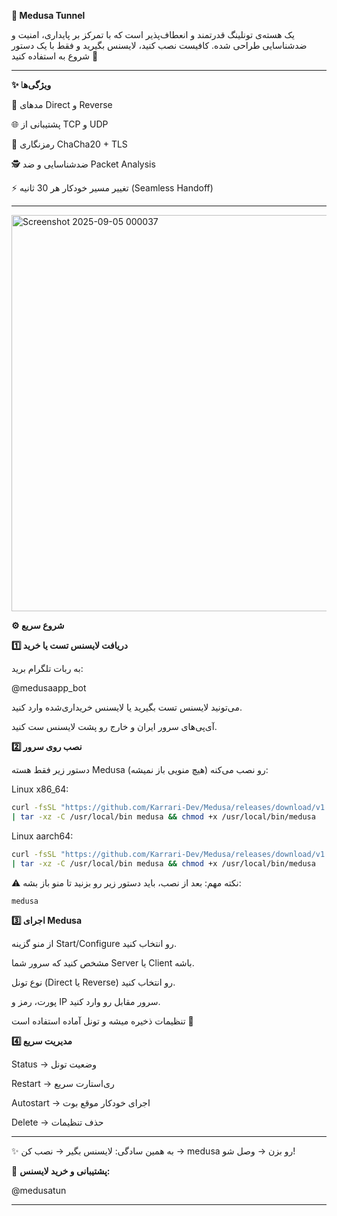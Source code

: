 **🐍 Medusa Tunnel**

یک هسته‌ی تونلینگ قدرتمند و انعطاف‌پذیر است که با تمرکز بر پایداری، امنیت و ضدشناسایی طراحی شده.
کافیست نصب کنید، لایسنس بگیرید و فقط با یک دستور شروع به استفاده کنید 🚀


---

**✨ ویژگی‌ه**ا

🔄 مدهای Direct و Reverse

🌐 پشتیبانی از TCP و UDP

🔐 رمزنگاری ChaCha20 + TLS

🕵️ ضدشناسایی و ضد Packet Analysis

⚡ تغییر مسیر خودکار هر 30 ثانیه (Seamless Handoff)



---
<img width="1359" height="634" alt="Screenshot 2025-09-05 000037" src="https://github.com/user-attachments/assets/ec737096-2189-442b-8b40-335917dbce21" />


**⚙️ شروع سریع**

**1️⃣ دریافت لایسنس تست یا خرید**

به ربات تلگرام برید:

@medusaapp_bot

می‌تونید لایسنس تست بگیرید یا لایسنس خریداری‌شده وارد کنید.

آی‌پی‌های سرور ایران و خارج رو پشت لایسنس ست کنید.


**2️⃣ نصب روی سرور**

دستور زیر فقط هسته Medusa رو نصب می‌کنه (هیچ منویی باز نمیشه):

Linux x86_64:
```bash
curl -fsSL "https://github.com/Karrari-Dev/Medusa/releases/download/v1.0.1/medusa-linux-x86_64.tar.gz" \
| tar -xz -C /usr/local/bin medusa && chmod +x /usr/local/bin/medusa
```
Linux aarch64:
```bash
curl -fsSL "https://github.com/Karrari-Dev/Medusa/releases/download/v1.0.1/medusa-linux-aarch64.tar.gz" \
| tar -xz -C /usr/local/bin medusa && chmod +x /usr/local/bin/medusa
```
⚠️ نکته مهم: بعد از نصب، باید دستور زیر رو بزنید تا منو باز بشه:
```
medusa
```
**3️⃣ اجرای Medusa**


از منو گزینه Start/Configure رو انتخاب کنید.

مشخص کنید که سرور شما Server یا Client باشه.

نوع تونل (Direct یا Reverse) رو انتخاب کنید.

پورت، رمز و IP سرور مقابل رو وارد کنید.

تنظیمات ذخیره میشه و تونل آماده استفاده است 🚀


**4️⃣ مدیریت سریع**


Status → وضعیت تونل

Restart → ری‌استارت سریع

Autostart → اجرای خودکار موقع بوت

Delete → حذف تنظیمات



---

✨ به همین سادگی: لایسنس بگیر → نصب کن → medusa رو بزن → وصل شو!

📩 **پشتیبانی و خرید لایسنس:** 

@medusatun

---


